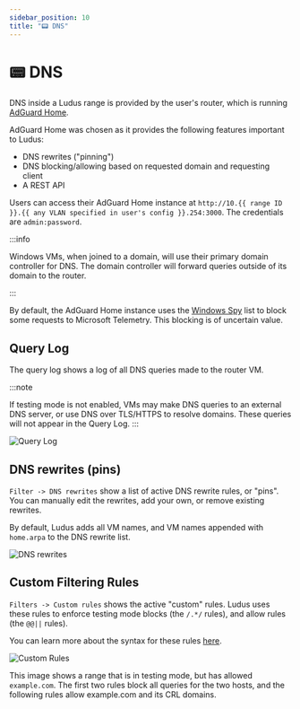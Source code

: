 ```yaml
---
sidebar_position: 10
title: "📟 DNS"
---
```


# 📟 DNS

DNS inside a Ludus range is provided by the user's router, which is running [AdGuard Home](https://github.com/AdguardTeam/AdGuardHome).

AdGuard Home was chosen as it provides the following features important to Ludus:

- DNS rewrites ("pinning")
- DNS blocking/allowing based on requested domain and requesting client
- A REST API

Users can access their AdGuard Home instance at `http://10.{{ range ID }}.{{ any VLAN specified in user's config }}.254:3000`.
The credentials are `admin:password`.

:::info

Windows VMs, when joined to a domain, will use their primary domain controller for DNS. The domain controller will forward queries
outside of its domain to the router.

:::

By default, the AdGuard Home instance uses the [Windows Spy](https://github.com/crazy-max/WindowsSpyBlocker) list to block some requests to Microsoft Telemetry.
This blocking is of uncertain value.

## Query Log

The query log shows a log of all DNS queries made to the router VM.

:::note

If testing mode is not enabled, VMs may make DNS queries to an external DNS server, or use DNS over TLS/HTTPS to resolve domains.
These queries will not appear in the Query Log.
:::

![Query Log](/img/dns/query-log.png)

## DNS rewrites (pins)

`Filter -> DNS rewrites` show a list of active DNS rewrite rules, or "pins". You can manually edit the rewrites, add your own, or remove existing rewrites.

By default, Ludus adds all VM names, and VM names appended with `home.arpa` to the DNS rewrite list.

![DNS rewrites](/img/dns/dns-rewrites.png)


## Custom Filtering Rules

`Filters -> Custom rules` shows the active "custom" rules. Ludus uses these rules to enforce testing mode blocks (the `/.*/` rules), and allow rules (the `@@||` rules).

You can learn more about the syntax for these rules [here](https://adguard.com/kb/general/ad-filtering/create-own-filters/).

![Custom Rules](/img/dns/custom-rules.png)

This image shows a range that is in testing mode, but has allowed `example.com`.
The first two rules block all queries for the two hosts, and the following rules allow example.com and its CRL domains.